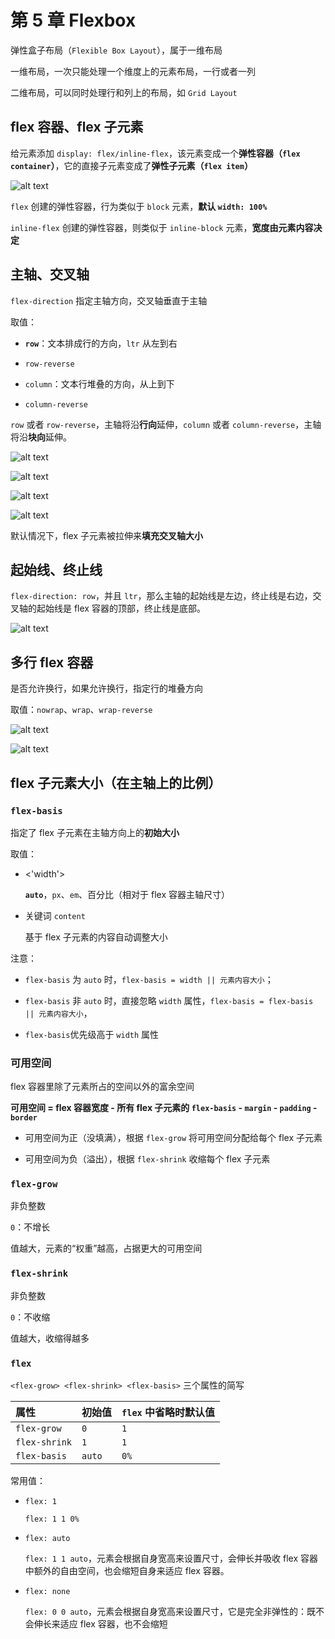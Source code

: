 # 第 5 章 Flexbox

弹性盒子布局（`Flexible Box Layout`），属于一维布局

一维布局，一次只能处理一个维度上的元素布局，一行或者一列

二维布局，可以同时处理行和列上的布局，如 `Grid Layout`

## flex 容器、flex 子元素

给元素添加 `display: flex/inline-flex`，该元素变成一个**弹性容器（`flex container`）**，它的直接子元素变成了**弹性子元素（`flex item`）**

![alt text](https://github.com/yaoshaohua/markdowndocs/blob/main/assets/css/5-1-1.png?raw=true)

`flex` 创建的弹性容器，行为类似于 `block` 元素，**默认 `width: 100%`**

`inline-flex` 创建的弹性容器，则类似于 `inline-block` 元素，**宽度由元素内容决定**

## 主轴、交叉轴

`flex-direction` 指定主轴方向，交叉轴垂直于主轴

取值：

- **`row`**：文本排成行的方向，`ltr` 从左到右

- `row-reverse`

- `column`：文本行堆叠的方向，从上到下

- `column-reverse`

`row` 或者 `row-reverse`，主轴将沿**行向**延伸，`column` 或者 `column-reverse`，主轴将沿**块向**延伸。

![alt text](https://developer.mozilla.org/zh-CN/docs/Web/CSS/CSS_flexible_box_layout/Basic_concepts_of_flexbox/basics1.svg)

![alt text](https://developer.mozilla.org/zh-CN/docs/Web/CSS/CSS_flexible_box_layout/Basic_concepts_of_flexbox/basics3.svg)

![alt text](https://developer.mozilla.org/zh-CN/docs/Web/CSS/CSS_flexible_box_layout/Basic_concepts_of_flexbox/basics2.svg)

![alt text](https://developer.mozilla.org/zh-CN/docs/Web/CSS/CSS_flexible_box_layout/Basic_concepts_of_flexbox/basics4.svg)

默认情况下，flex 子元素被拉伸来**填充交叉轴大小**

## 起始线、终止线

`flex-direction: row`，并且 `ltr`，那么主轴的起始线是左边，终止线是右边，交叉轴的起始线是 flex 容器的顶部，终止线是底部。

![alt text](https://developer.mozilla.org/zh-CN/docs/Web/CSS/CSS_flexible_box_layout/Basic_concepts_of_flexbox/basics5.svg)

## 多行 flex 容器

是否允许换行，如果允许换行，指定行的堆叠方向

取值：`nowrap`、`wrap`、`wrap-reverse`

![alt text](https://github.com/yaoshaohua/markdowndocs/blob/main/assets/css/5-4-1.png?raw=true)

![alt text](https://github.com/yaoshaohua/markdowndocs/blob/main/assets/css/5-4-2.png?raw=true)

## flex 子元素大小（在主轴上的比例）

### `flex-basis`

指定了 flex 子元素在主轴方向上的**初始大小**

取值：

- <'width'>

    **`auto`**，`px`、`em`、百分比（相对于 flex 容器主轴尺寸）

- 关键词 `content`

    基于 flex 子元素的内容自动调整大小

注意：

- `flex-basis` 为 `auto` 时，`flex-basis = width || 元素内容大小`；

- `flex-basis` 非 `auto` 时，直接忽略 `width` 属性，`flex-basis = flex-basis || 元素内容大小`，

- `flex-basis`优先级高于 `width` 属性

### 可用空间

flex 容器里除了元素所占的空间以外的富余空间

**可用空间 = flex 容器宽度 - 所有 flex 子元素的 `flex-basis` - `margin` - `padding` - `border`**

- 可用空间为正（没填满），根据 `flex-grow` 将可用空间分配给每个 flex 子元素

- 可用空间为负（溢出），根据 `flex-shrink` 收缩每个 flex 子元素

### `flex-grow`

非负整数

`0`：不增长

值越大，元素的“权重”越高，占据更大的可用空间

### `flex-shrink`

非负整数

`0`：不收缩

值越大，收缩得越多

### `flex`

`<flex-grow> <flex-shrink> <flex-basis>` 三个属性的简写

| 属性 | 初始值 | `flex` 中省略时默认值 |
| :-----| :----| :---- |
| `flex-grow` | `0` | `1` |
| `flex-shrink` | `1` | `1` |
| `flex-basis` | `auto` | `0%`|

常用值：

- `flex: 1`

  `flex: 1 1 0%`

- `flex: auto`

  `flex: 1 1 auto`，元素会根据自身宽高来设置尺寸，会伸长并吸收 flex 容器中额外的自由空间，也会缩短自身来适应 flex 容器。

- `flex: none`

   `flex: 0 0 auto`，元素会根据自身宽高来设置尺寸，它是完全非弹性的：既不会伸长来适应 flex 容器，也不会缩短
